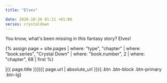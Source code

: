 ```yaml
---
title: "Elves"

date: 2020-10-26 01:11 +01:00
series: crystaldown
---
```

You know, what's been missing in this fantasy story? Elves!

{% assign page = site.pages
  | where: "type", "chapter"
  | where: "book.series", "Crystal Down"
  | where: "book.number", 2
  | where: "chapter", 68
  | first %}

[{{ page.title }}]({{ page.url | absolute_url }}){:.btn .btn-block .btn-primary .btn-lg}
<!--more-->
